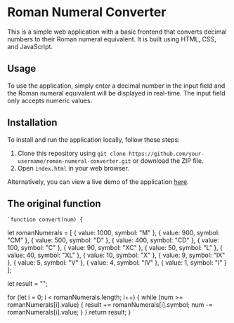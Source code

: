# Roman Numeral Converter

This is a simple web application with a basic frontend that converts decimal numbers to their Roman numeral equivalent. It is built using HTML, CSS, and JavaScript.

## Usage



To use the application, simply enter a decimal number in the input field and the Roman numeral equivalent will be displayed in real-time. The input field only accepts numeric values.

## Installation

To install and run the application locally, follow these steps:

1. Clone this repository using `git clone https://github.com/your-username/roman-numeral-converter.git` or download the ZIP file.
2. Open `index.html` in your web browser.

Alternatively, you can view a live demo of the application [here](https://madgrv.github.io/roman-numeral-converter/).

## The original function

    `function convert(num) {
  let romanNumerals = [
    { value: 1000, symbol: "M" },
    { value: 900, symbol: "CM" },
    { value: 500, symbol: "D" },
    { value: 400, symbol: "CD" },
    { value: 100, symbol: "C" },
    { value: 90, symbol: "XC" },
    { value: 50, symbol: "L" },
    { value: 40, symbol: "XL" },
    { value: 10, symbol: "X" },
    { value: 9, symbol: "IX" },
    { value: 5, symbol: "V" },
    { value: 4, symbol: "IV" },
    { value: 1, symbol: "I" }
  ];

  let result = "";

  for (let i = 0; i < romanNumerals.length; i++) {
    while (num >= romanNumerals[i].value) {
      result += romanNumerals[i].symbol;
      num -= romanNumerals[i].value;
    }
  }
  return result;
}
`
